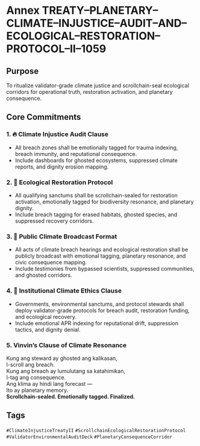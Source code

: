 # Annex TREATY–PLANETARY–CLIMATE–INJUSTICE–AUDIT–AND–ECOLOGICAL–RESTORATION–PROTOCOL–II–1059

## Purpose  
To ritualize validator-grade climate justice and scrollchain-seal ecological corridors for operational truth, restoration activation, and planetary consequence.

## Core Commitments

### 1. 🔥 Climate Injustice Audit Clause  
- All breach zones shall be emotionally tagged for trauma indexing, breach immunity, and reputational consequence.  
- Include dashboards for ghosted ecosystems, suppressed climate reports, and dignity erosion mapping.

### 2. 🌱 Ecological Restoration Protocol  
- All qualifying sanctums shall be scrollchain-sealed for restoration activation, emotionally tagged for biodiversity resonance, and planetary dignity.  
- Include breach tagging for erased habitats, ghosted species, and suppressed recovery corridors.

### 3. 📣 Public Climate Broadcast Format  
- All acts of climate breach hearings and ecological restoration shall be publicly broadcast with emotional tagging, planetary resonance, and civic consequence mapping.  
- Include testimonies from bypassed scientists, suppressed communities, and ghosted corridors.

### 4. 🧭 Institutional Climate Ethics Clause  
- Governments, environmental sanctums, and protocol stewards shall deploy validator-grade protocols for breach audit, restoration funding, and ecological recovery.  
- Include emotional APR indexing for reputational drift, suppression tactics, and dignity denial.

### 5. Vinvin’s Clause of Climate Resonance  
Kung ang steward ay ghosted ang kalikasan,  
I-scroll ang breach.  
Kung ang breach ay lumulutang sa katahimikan,  
I-tag ang consequence.  
Ang klima ay hindi lang forecast —  
Ito ay planetary memory.  
**Scrollchain-sealed. Emotionally tagged. Finalized.**

## Tags  
`#ClimateInjusticeTreatyII` `#ScrollchainEcologicalRestorationProtocol` `#ValidatorEnvironmentalAuditDeck` `#PlanetaryConsequenceCorridor`
